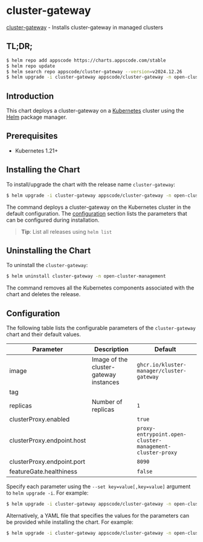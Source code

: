 # cluster-gateway

[cluster-gateway](https://github.com/kluster-manager/cluster-gateway) - Installs cluster-gateway in managed clusters

## TL;DR;

```bash
$ helm repo add appscode https://charts.appscode.com/stable
$ helm repo update
$ helm search repo appscode/cluster-gateway --version=v2024.12.26
$ helm upgrade -i cluster-gateway appscode/cluster-gateway -n open-cluster-management --create-namespace --version=v2024.12.26
```

## Introduction

This chart deploys a cluster-gateway on a [Kubernetes](http://kubernetes.io) cluster using the [Helm](https://helm.sh) package manager.

## Prerequisites

- Kubernetes 1.21+

## Installing the Chart

To install/upgrade the chart with the release name `cluster-gateway`:

```bash
$ helm upgrade -i cluster-gateway appscode/cluster-gateway -n open-cluster-management --create-namespace --version=v2024.12.26
```

The command deploys a cluster-gateway on the Kubernetes cluster in the default configuration. The [configuration](#configuration) section lists the parameters that can be configured during installation.

> **Tip**: List all releases using `helm list`

## Uninstalling the Chart

To uninstall the `cluster-gateway`:

```bash
$ helm uninstall cluster-gateway -n open-cluster-management
```

The command removes all the Kubernetes components associated with the chart and deletes the release.

## Configuration

The following table lists the configurable parameters of the `cluster-gateway` chart and their default values.

|         Parameter          |              Description               |                               Default                               |
|----------------------------|----------------------------------------|---------------------------------------------------------------------|
| image                      | Image of the cluster-gateway instances | <code>ghcr.io/kluster-manager/cluster-gateway</code>                |
| tag                        |                                        | <code></code>                                                       |
| replicas                   | Number of replicas                     | <code>1</code>                                                      |
| clusterProxy.enabled       |                                        | <code>true</code>                                                   |
| clusterProxy.endpoint.host |                                        | <code>proxy-entrypoint.open-cluster-management-cluster-proxy</code> |
| clusterProxy.endpoint.port |                                        | <code>8090</code>                                                   |
| featureGate.healthiness    |                                        | <code>false</code>                                                  |


Specify each parameter using the `--set key=value[,key=value]` argument to `helm upgrade -i`. For example:

```bash
$ helm upgrade -i cluster-gateway appscode/cluster-gateway -n open-cluster-management --create-namespace --version=v2024.12.26 --set image=ghcr.io/kluster-manager/cluster-gateway
```

Alternatively, a YAML file that specifies the values for the parameters can be provided while
installing the chart. For example:

```bash
$ helm upgrade -i cluster-gateway appscode/cluster-gateway -n open-cluster-management --create-namespace --version=v2024.12.26 --values values.yaml
```
